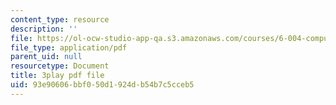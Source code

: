 ```yaml
---
content_type: resource
description: ''
file: https://ol-ocw-studio-app-qa.s3.amazonaws.com/courses/6-004-computation-structures-spring-2017/93e90606bbf050d1924db54b7c5cceb5_ff2hWbJAipY.pdf
file_type: application/pdf
parent_uid: null
resourcetype: Document
title: 3play pdf file
uid: 93e90606-bbf0-50d1-924d-b54b7c5cceb5
---
```

